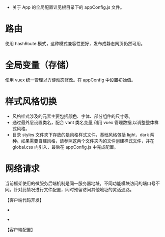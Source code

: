 - 关于 App 的全局配置详见根目录下的 appConfig.js 文件。

# 路由

使用 hashRoute 模式，这种模式兼容性更好，发布成静态网页仍然可用。

# 全局变量（存储）

使用 vuex 统一管理以方便动态修改。在 appConfig 中设置初始值。

# 样式风格切换

- 风格样式涉及的元素主要包括颜色、字体、部分组件的尺寸等。
- 通过最外层设置类名，配合 vant 类名变量,利用 vuex 管理数据,以调整整体样式风格。
- 目录 styles 文件夹下存放的是风格样式文件，基础风格包括 light、dark 两种。如果需要自建风格，请参照这两个文件夹内的文件创建样式文件，并在 global.css 内引入，最后在 appConfig.js 中完成配置。

# 网络请求

当前框架使用的微服务后端机制是同一服务器地址，不同功能模块访问的端口号不同。针对此情况进行文件配置，同时预留访问其他地址的灵活通路。










【客户端代码开发】
 - <form />
 - 



【客户端配置】

